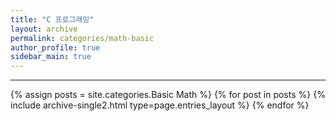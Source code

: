 ```yaml
---
title: "C 프로그래밍"
layout: archive
permalink: categories/math-basic
author_profile: true
sidebar_main: true
---
```


<!-- 공백이 포함되어 있는 카테고리 이름의 경우 site.categories['a b c'] 이런식으로! -->

***

{% assign posts = site.categories.Basic Math %}
{% for post in posts %} {% include archive-single2.html type=page.entries_layout %} {% endfor %}
